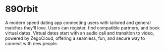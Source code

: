 # 89Orbit
 A modern speed dating app connecting users with tailored and general matches they’ll love. Users can register, find compatible partners, and book virtual dates. Virtual dates start with an audio call and transition to video, powered by ZegoCloud, offering a seamless, fun, and secure way to connect with new people.

